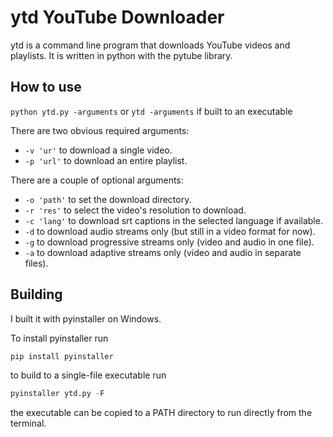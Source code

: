# ytd YouTube Downloader

ytd is a command line program that downloads YouTube videos and playlists. It is written in python with the pytube library.

## How to use

`python ytd.py -arguments` or `ytd -arguments` if built to an executable

There are two obvious required arguments:

* `-v 'ur'` to download a single video.
* `-p 'url'` to download an entire playlist.

There are a couple of optional arguments:

* `-o 'path'` to set the download directory.
* `-r 'res'` to select the video's resolution to download.
* `-c 'lang'` to download srt captions in the selected language if available.
* `-d` to download audio streams only (but still in a video format for now).
* `-g` to download progressive streams only (video and audio in one file).
* `-a` to download adaptive streams only (video and audio in separate files).

## Building

I built it with pyinstaller on Windows.

To install pyinstaller run 
```python
pip install pyinstaller
```
to build to a single-file executable run
```python
pyinstaller ytd.py -F
```
the executable can be copied to a PATH directory to run directly from the terminal.
